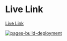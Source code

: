 # Live Link

[Live Link](http://hasanshahriar32.github.io/pylearn)

[![pages-build-deployment](https://github.com/hasanshahriar32/pylearn/actions/workflows/pages/pages-build-deployment/badge.svg?branch=gh-pages)](https://github.com/hasanshahriar32/pylearn/actions/workflows/pages/pages-build-deployment)
